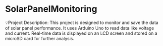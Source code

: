 # SolarPanelMonitoring
💡Project Description: This project is designed to monitor and save the data of solar panel performance. It uses Arduino Uno to read data like voltage and current. Real-time data is displayed on an LCD screen and stored on a microSD card for further analysis. 
